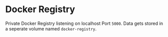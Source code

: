 # Docker Registry

Private Docker Registry listening on localhost Port `5000`.
Data gets stored in a seperate volume named `docker-registry`.

